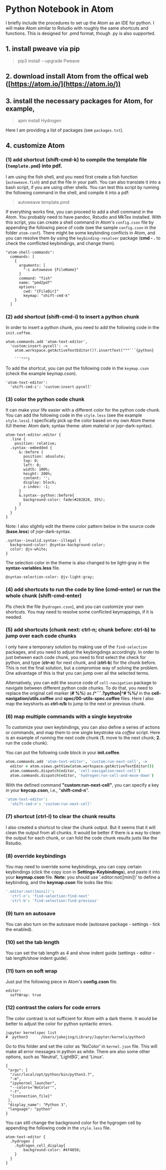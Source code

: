 # Python Notebook in Atom

I briefly include the procedures to set up the Atom as an IDE for python. I will make Atom similar to Rstudio with roughly the same shortcuts and functions. This is designed for .pmd format, though .py is also supported.

## 1. install pweave via pip

> pip3 install --upgrade Pweave

## 2. download install Atom from the offical web ([https://atom.io/](https://atom.io/))

## 3. install the necessary packages for Atom, for example,

> apm install Hydrogen

Here I am providing a list of packages (see `packages.txt`).

## 4. customize Atom

### (1) add shortcut (__shift-cmd-k__) to compile the template file (`template.pmd`) into pdf.

I am using the fish shell, and you need first create a fish function (`autoweave.fish`) and put the file in your path. You can also translate it into a bash script, if you are using other shells. You can test this script by running the following command in the shell, and compile it into a pdf:

> autoweave template.pmd

If everything works fine, you can proceed to add a shell command in the Atom. You probably need to have pandoc, Rstudio and MkTex installed. With this script, you can create a shell command in Atom's `config.cson` file by appending the following piece of code (see the sample `config.cson` in the folder `atom-conf`). There might be some keybinding conflicts in Atom, and you can resolve them by using the `keybinding-resolver` package (__cmd - .__ to check the comflicted keybindings, and change them).

```{r remedy001}
"atom-shell-commands":
  commands: [
    {
      arguments: [
        "-c autoweave {FileName}"
      ]
      command: "fish"
      name: "pmd2pdf"
      options:
        cwd: "{FileDir}"
        keymap: "shift-cmd-k"
    }
  ]
```

### (2) add shortcut (__shift-cmd-i__) to insert a python chunk

In order to insert a python chunk, you need to add the following code in the `init.coffee`.

```{r remedy001}
atom.commands.add 'atom-text-editor',
  'custom:insert-pycell': ->
    atom.workspace.getActiveTextEditor()?.insertText("""```{python}

	```""")
```

To add the shortcut, you can put the following code in the `keymap.cson` (check the example keymap.cson).

```{r remedy001}
'atom-text-editor':
  'shift-cmd-i': 'custom:insert-pycell'
```

### (3) color the python code chunk

It can make your life easier with a different color for the python code chunk. You can add the following code in the `style.less` (see the example `style.less`). I specfically pick up the color based on my own Atom theme (UI theme: Atom dark; syntax theme: atom material or jvpr-dark-syntax).


```{r remedy001}
atom-text-editor.editor {
  .line {
    position: relative;
  .syntax--embedded {
      &::before {
        position: absolute;
        top: 0;
        left: 0;
        width: 100%;
        height: 200%;
        content: '';
        display: block;
        z-index: -1;
      }
      &.syntax--python::before{
        background-color: fade(#282828, 35%);
      }
    }
  }
}
```

Note: I also slightly edit the theme color pattern below in the source code (__base.less__) of jvpr-dark-syntax.

```{r remedy001}
.syntax--invalid.syntax--illegal {
  background-color: @syntax-background-color;
  color: @jv-white;
}
```

The selection color in the theme is also changed to be light-gray in the __syntax-variables.less__ file. 

```{r remedy001}
@syntax-selection-color: @jv-light-gray;
```

### (4) add shortcuts to run the code by line (__cmd-enter__) or run the whole chunk (__shift-cmd-enter__)

Pls check the file (`hydrogen.cson`), and you can customize your own shortcuts. You may need to resolve some conflicted keymappings, if it is needed.

### (5) add shortcuts (chunk next: ctrl-n; chunk before: ctrl-b) to jump over each code chunks

I only have a temporary solution by making use of the `find-selection` packages, and you need to adjust the keybingdings accordingly. In order to just between each code chunk, you need to first select the check for python, and type (__ctr-n__) for next chunk, and (__ctrl-b__) for the chunk before. This is not the final solution, but a compromise way of solving the problem. One advantage of this is that you can jump over all the selected terms.

Alternatively, you can edit the source code of `cell-navigation` package to navigate between different python code chunks. To do that, you need to replace the original cell marker (__# %%__) as __/^```.?python|^# %%/__ in the __cell-navigation/utils.coffee__ and __spec/00-utils-spec.coffee__ files. Here I also map the keyshorts as __ctrl-n/b__ to jump to the next or previous chunk.

### (6) map multiple commands with a single keystroke

To customize your own keybindings, you can also define a series of actions or commands, and map them to one single keystroke via *coffee* script. Here is an example of running the next code chunk (__1.__ move to the next chunk; __2.__ run the code chunk).

You can put the following code block in your __init.coffee__.

```coffeescript
atom.commands.add 'atom-text-editor', 'custom:run-next-cell', ->
  editor = atom.views.getView(atom.workspace.getActiveTextEditor())
  atom.commands.dispatch(editor, 'cell-navigation:next-cell')
  atom.commands.dispatch(editor, 'hydrogen:run-cell-and-move-down')
```

With the defined command __"custom:run-next-cell"__, you can specify a key in your __keycap.cson__, i.e., "__shift-cmd-n__".

```cson
'atom-text-editor':
  'shift-cmd-n': 'custom:run-next-cell'
```

### (7) shortcut (__ctrl-l__) to clear the chunk results

I also created a shortcut to clear the chunk output. But it seems that it will clean the output from all chunks. It would be better if there is a way to clean the output for each chunk, or can fold the code chunk results justs like the Rstudio.

### (8) override keybindings

You may need to override some keybindings, you can copy certain keybindings (click the copy icon in __Settings-Keybindings__), and paste it into your __keymap.cson__ file. __Note:__ you should use '.editor:not([mini])' to define a keybinding, and the __keymap.cson__ file looks like this:

```cson
'.editor:not([mini])':
  'ctrl-n': 'find-selection:find-next'
  'ctrl-b': 'find-selection:find-previous'
```
### (9) turn on autosave

You can also turn on the autosave mode (autosave package - settings - tick the enabled).

### (10) set the tab length

You can set the tab length as 4 and show indent guide (settings - editor - tab length/show indent guide).

### (11) turn on soft wrap

Just put the following piece in Atom's __config.cson__ file.

```{r remedy001}
editor:
  softWrap: true
```

### (12) contrast the colors for code errors

The color contrast is not sufficient for Atom with a dark theme. It would be better to adjust the color for python syntactic errors.

```{r remedy001}
jupyter kernelspec list
#  python3      /Users/jakejing/Library/Jupyter/kernels/python3
```

Go to this folder and set the color as 'NoColor' in `kernel.json` file. This will make all error messages in python as white. There are also some other options, such as 'Neutral', 'LightBG', and 'Linux'.

```{r remedy001}
{
 "argv": [
  "/usr/local/opt/python/bin/python3.7",
  "-m",
  "ipykernel_launcher",
  "--colors='NoColor'",
  "-f",
  "{connection_file}"
 ],
 "display_name": "Python 3",
 "language": "python"
}
```

You can still change the background color for the hygrogen cell by appending the following code in the `style.less` file.

```{r remedy001}
atom-text-editor {
  .hydrogen {
    .hydrogen_cell_display{
        background-color: #4f4850;
    }
  }
}
```
